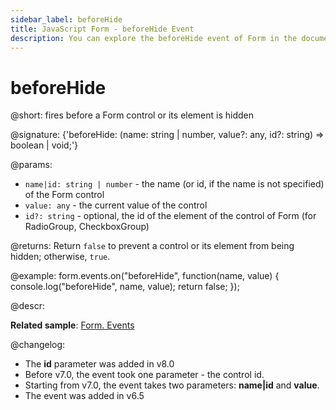 ```yaml
---
sidebar_label: beforeHide
title: JavaScript Form - beforeHide Event 
description: You can explore the beforeHide event of Form in the documentation of the DHTMLX JavaScript UI library. Browse developer guides and API reference, try out code examples and live demos, and download a free 30-day evaluation version of DHTMLX Suite 7.
---
```


# beforeHide

@short: fires before a Form control or its element is hidden

@signature: {'beforeHide: (name: string | number, value?: any, id?: string) => boolean | void;'}

@params:
- `name|id: string | number` - the name (or id, if the name is not specified) of the Form control
- `value: any` - the current value of the control
- `id?: string` - optional, the id of the element of the control of Form (for RadioGroup, CheckboxGroup)

@returns:
Return `false` to prevent a control or its element from being hidden; otherwise, `true`.

@example:
form.events.on("beforeHide", function(name, value) {
    console.log("beforeHide", name, value); 
    return false;
});

@descr:

**Related sample**: [Form. Events](https://snippet.dhtmlx.com/vyipsaoa)

@changelog:
- The **id** parameter was added in v8.0
- Before v7.0, the event took one parameter - the control id.
- Starting from v7.0, the event takes two parameters: **name|id** and **value**.
- The event was added in v6.5

[comment]: # (@relatedapi: form/api/form_afterhide_event.md)
